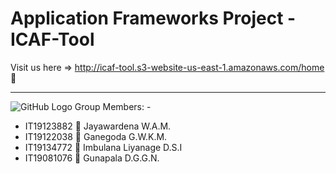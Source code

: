 # Application Frameworks Project - ICAF-Tool
Visit us here => http://icaf-tool.s3-website-us-east-1.amazonaws.com/home
:100:
***
![GitHub Logo](/images/logo.png)
Group Members: - 

* IT19123882	:girl: Jayawardena W.A.M.    
* IT19122038	:girl: Ganegoda G.W.K.M.      
* IT19134772	:girl: Imbulana Liyanage D.S.I
* IT19081076	:boy: Gunapala D.G.G.N.      

